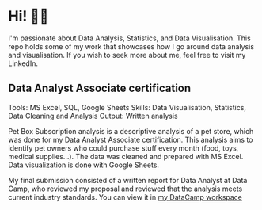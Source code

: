 # Hi! 👨‍🔬
I'm passionate about Data Analysis, Statistics, and Data Visualisation. This repo holds some of my work that showcases how I go around data analysis and visualisation. If you wish to seek more about me, feel free to visit my LinkedIn.

## Data Analyst Associate certification  
Tools: MS Excel, SQL, Google Sheets
Skills: Data Visualisation, Statistics, Data Cleaning and Analysis
Output: Written analysis

Pet Box Subscription analysis is a descriptive analysis of a pet store, which was done for my Data Analyst Associate certification. This analysis aims to identify pet owners who could purchase stuff every month (food, toys, medical supplies...). The data was cleaned and prepared with MS Excel. Data visualization is done with Google Sheets. 

My final submission consisted of a written report for Data Analyst at Data Camp, who reviewed my proposal and reviewed that the analysis meets current industry standards. You can view it in [my DataCamp workspace](https://app.datacamp.com/workspace/w/4bd851e9-46bd-4e9c-8237-853ee419a72c)
